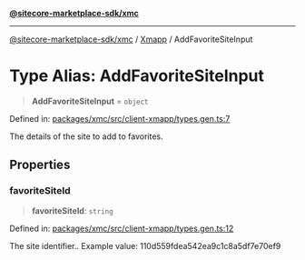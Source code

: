 [**@sitecore-marketplace-sdk/xmc**](../../../../README.md)

***

[@sitecore-marketplace-sdk/xmc](../../../../README.md) / [Xmapp](../README.md) / AddFavoriteSiteInput

# Type Alias: AddFavoriteSiteInput

> **AddFavoriteSiteInput** = `object`

Defined in: [packages/xmc/src/client-xmapp/types.gen.ts:7](https://github.com/Sitecore/marketplace-sdk/blob/047115917e8843232ba2a4ba284b67585698b1c5/packages/xmc/src/client-xmapp/types.gen.ts#L7)

The details of the site to add to favorites.

## Properties

### favoriteSiteId

> **favoriteSiteId**: `string`

Defined in: [packages/xmc/src/client-xmapp/types.gen.ts:12](https://github.com/Sitecore/marketplace-sdk/blob/047115917e8843232ba2a4ba284b67585698b1c5/packages/xmc/src/client-xmapp/types.gen.ts#L12)

The site identifier..
Example value: 110d559fdea542ea9c1c8a5df7e70ef9
